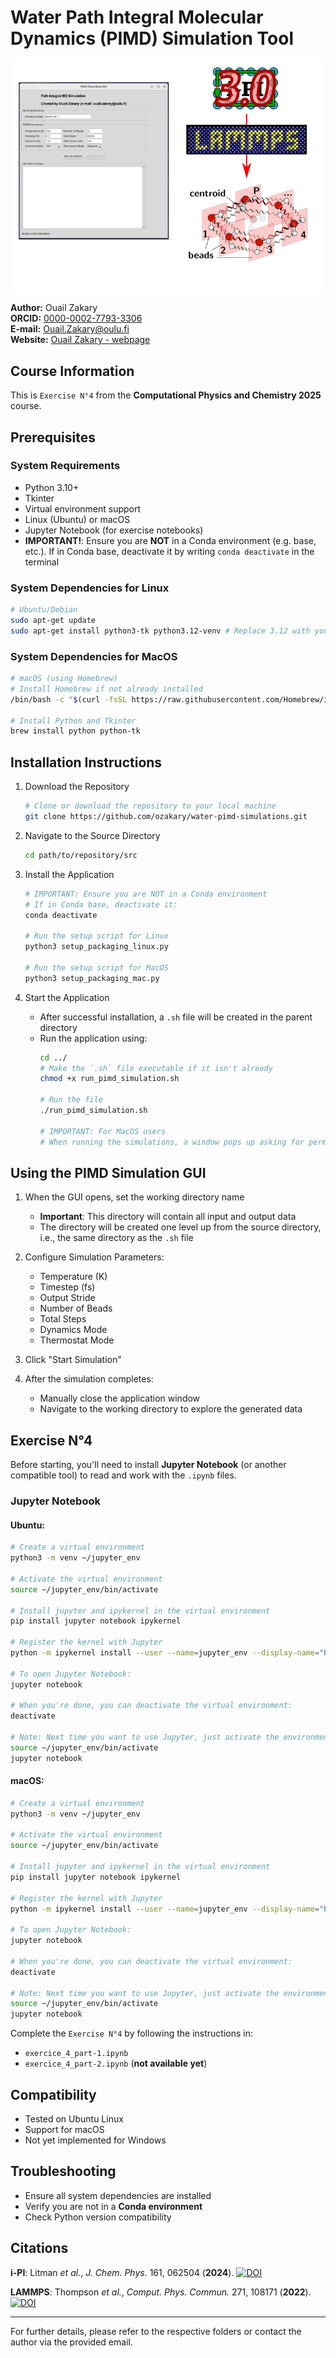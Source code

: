 # Water Path Integral Molecular Dynamics (PIMD) Simulation Tool

![Figure](./image.png)

**Author:** Ouail Zakary  
**ORCID:** [0000-0002-7793-3306](https://orcid.org/0000-0002-7793-3306)  
**E-mail:** [Ouail.Zakary@oulu.fi](mailto:Ouail.Zakary@oulu.fi)  
**Website:** [Ouail Zakary - webpage](https://cc.oulu.fi/~nmrwww/members/Ouail_Zakary.html)	

## Course Information
This is `Exercise N°4` from the **Computational Physics and Chemistry 2025** course.

## Prerequisites

### System Requirements
- Python 3.10+
- Tkinter
- Virtual environment support
- Linux (Ubuntu) or macOS
- Jupyter Notebook (for exercise notebooks)
- **IMPORTANT!**: Ensure you are **NOT** in a Conda environment (e.g. base, etc.). If in Conda base, deactivate it by writing `conda deactivate` in the terminal

### System Dependencies for Linux
```bash
# Ubuntu/Debian
sudo apt-get update
sudo apt-get install python3-tk python3.12-venv # Replace 3.12 with your current Python version. To check your Python version, run the following command in the terminal: python3 --version.
```
### System Dependencies for MacOS
```bash
# macOS (using Homebrew)
# Install Homebrew if not already installed
/bin/bash -c "$(curl -fsSL https://raw.githubusercontent.com/Homebrew/install/HEAD/install.sh)"

# Install Python and Tkinter
brew install python python-tk
```
## Installation Instructions

1. Download the Repository
   ```bash
   # Clone or download the repository to your local machine
   git clone https://github.com/ozakary/water-pimd-simulations.git
   ```

2. Navigate to the Source Directory
   ```bash
   cd path/to/repository/src
   ```

3. Install the Application
   ```bash
   # IMPORTANT: Ensure you are NOT in a Conda environment
   # If in Conda base, deactivate it:
   conda deactivate

   # Run the setup script for Linux
   python3 setup_packaging_linux.py

   # Run the setup script for MacOS
   python3 setup_packaging_mac.py
   
   ```

4. Start the Application
   - After successful installation, a `.sh` file will be created in the parent directory
   - Run the application using:
     ```bash
     cd ../
     # Make the `.sh` file executable if it isn't already
     chmod +x run_pimd_simulation.sh

     # Run the file
     ./run_pimd_simulation.sh

     # IMPORTANT: For MacOS users
     # When running the simulations, a window pops up asking for permission to allow the connection. This window is related to socket communication between I-PI and LAMMPS, so the connection should be allowed 
     ```

## Using the PIMD Simulation GUI

1. When the GUI opens, set the working directory name
   - **Important**: This directory will contain all input and output data
   - The directory will be created one level up from the source directory, i.e., the same directory as the `.sh` file

2. Configure Simulation Parameters:
   - Temperature (K)
   - Timestep (fs)
   - Output Stride
   - Number of Beads
   - Total Steps
   - Dynamics Mode
   - Thermostat Mode

3. Click "Start Simulation"

4. After the simulation completes:
   - Manually close the application window
   - Navigate to the working directory to explore the generated data

## Exercise N°4
Before starting, you'll need to install **Jupyter Notebook** (or another compatible tool) to read and work with the `.ipynb` files.

### Jupyter Notebook
#### Ubuntu:
```bash
# Create a virtual environment
python3 -m venv ~/jupyter_env

# Activate the virtual environment
source ~/jupyter_env/bin/activate

# Install jupyter and ipykernel in the virtual environment
pip install jupyter notebook ipykernel

# Register the kernel with Jupyter
python -m ipykernel install --user --name=jupyter_env --display-name="Python (jupyter_env)"

# To open Jupyter Notebook:
jupyter notebook

# When you're done, you can deactivate the virtual environment:
deactivate

# Note: Next time you want to use Jupyter, just activate the environment:
source ~/jupyter_env/bin/activate
jupyter notebook
```

#### macOS:
```bash
# Create a virtual environment
python3 -m venv ~/jupyter_env

# Activate the virtual environment
source ~/jupyter_env/bin/activate

# Install jupyter and ipykernel in the virtual environment
pip install jupyter notebook ipykernel

# Register the kernel with Jupyter
python -m ipykernel install --user --name=jupyter_env --display-name="Python (jupyter_env)"

# To open Jupyter Notebook:
jupyter notebook

# When you're done, you can deactivate the virtual environment:
deactivate

# Note: Next time you want to use Jupyter, just activate the environment:
source ~/jupyter_env/bin/activate
jupyter notebook
```

Complete the `Exercise N°4` by following the instructions in:
- `exercice_4_part-1.ipynb`
- `exercice_4_part-2.ipynb` (**not available yet**)

## Compatibility
- Tested on Ubuntu Linux
- Support for macOS
- Not yet implemented for Windows

## Troubleshooting
- Ensure all system dependencies are installed
- Verify you are not in a **Conda environment**
- Check Python version compatibility

## Citations
**i-PI**: Litman *et al.*, *J. Chem. Phys.* 161, 062504 (**2024**). [![DOI](https://img.shields.io/badge/DOI-10.1063%2F5.0215869-blue.svg)](https://doi.org/10.1063/5.0215869)

**LAMMPS**: Thompson *et al.*, *Comput. Phys. Commun.* 271, 108171 (**2022**). [![DOI](https://img.shields.io/badge/DOI-10.1016%2Fj.cpc.2021.108171-green.svg)](https://doi.org/10.1016/j.cpc.2021.108171)

---

For further details, please refer to the respective folders or contact the author via the provided email.
